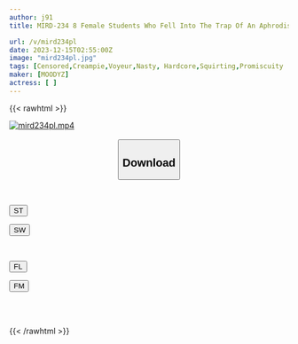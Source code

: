 ```yaml
---
author: j91
title: MIRD-234 8 Female Students Who Fell Into The Trap Of An Aphrodisiac... Tokyo Coeducational N School Track And Field Team Strong Obscene Group Sexual Training Camp Voyeur Peeing, Nighttime Sex, 16P Orgy

url: /v/mird234pl
date: 2023-12-15T02:55:00Z
image: "mird234pl.jpg"
tags: [Censored,Creampie,Voyeur,Nasty, Hardcore,Squirting,Promiscuity	 ]
maker: [MOODYZ]
actress: [ ]
---
```



{{< rawhtml >}}

<div class="video" data-videoid="xgbdzPQGK7CkJDo">
    <a href="javascript:;">
        <img src="/v/mird234pl/mird234pl.jpg" width="WIDTH" height="HEIGHT" alt="mird234pl.mp4" loading="lazy">
    </a>
</div>

<script type="text/javascript" src="https://j91.asia/asset/on-demand-st.js"></script>

<br>
  <link rel="stylesheet" href="https://j91.asia/asset/bs5.css">
  
  <center>
  <button class="btn btn-primary" type="button" data-bs-toggle="collapse" data-bs-target=".multi-collapse" aria-expanded="false" aria-controls="multiCollapseExample1 multiCollapseExample2"><h2>Download</h2></button></center>
</p>
<div class="row">
  <div class="col">
    <div class="collapse multi-collapse" id="multiCollapseExample1">
      <div class="card card-body">
	      	      <br>
<div class="buttons">  
<p><a href="https://streamtape.to/v/xgbdzPQGK7CkJDo" target="_blank"><button class="btn-hover color-3"><i class="fa fa-download"></i> ST</button></a></p>
<p><a href="https://flaswish.com/1x59wjgu880h" target="_blank"><button class="btn-hover color-2"><i class="fa fa-download"></i> SW</button></a></p></div>
    </div>
  </div>
</div>
  <div class="col">
    <div class="collapse multi-collapse" id="multiCollapseExample2">
      <div class="card card-body">
	      <br>
<div class="buttons">
<p><a href="javascript:;" target="_blank"><button class="btn-hover color-9"><i class="fa fa-download"></i> FL</button></a></p>
<p><a href="javascript:;" target="_blank"><button class="btn-hover color-8"><i class="fa fa-download"></i> FM</button></a></p></div>
<br><br>
      </div>
    </div>
  </div>
</div>

{{< /rawhtml >}}